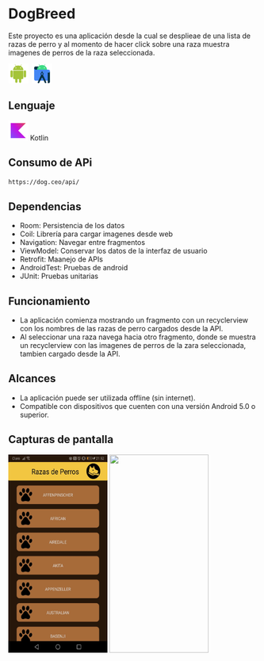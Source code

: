 # DogBreed
Este proyecto es una aplicación desde la cual se desplieae de una lista de razas de perro y al momento de hacer click sobre una raza muestra imagenes de perros de la raza seleccionada. 
<div>
    <img src="https://github.com/devicons/devicon/blob/master/icons/android/android-original.svg" title="android" alt="android" width="40" height="40"/>&nbsp;
    <img src="https://github.com/devicons/devicon/blob/master/icons/androidstudio/androidstudio-original.svg" title="androidStudio" alt="androidStudio" width="40" height="40"/>&nbsp;
   

## Lenguaje
 <img src="https://github.com/devicons/devicon/blob/master/icons/kotlin/kotlin-original.svg" title="Kotlin" alt="Kotlin" width="40" height="40"/> Kotlin
## Consumo de APi
```bash
https://dog.ceo/api/
```
## Dependencias
- Room: Persistencia de los datos
- Coil: Librería para cargar imagenes desde web
- Navigation: Navegar entre fragmentos
- ViewModel: Conservar los datos de la interfaz de usuario
- Retrofit: Maanejo de APIs
- AndroidTest: Pruebas de android
- JUnit: Pruebas unitarias

## Funcionamiento
- La aplicación comienza mostrando un fragmento con un recyclerview con los nombres de las razas de perro cargados desde la API.
- Al seleccionar una raza navega hacia otro fragmento, donde se muestra un recyclerview con las imagenes de perros de la zara seleccionada, tambien cargado desde la API.

## Alcances
- La aplicación puede ser utilizada offline (sin internet).
- Compatible con dispositivos que cuenten con una versión Android 5.0 o superior.

## Capturas de pantalla
<img src="https://github.com/Scariu/DogBreed/blob/master/DogBreed1.jpeg" width="200" height="400"/>
<img src="https://github.com/Scariu/DogBreed/blob/master/DogBreed2%C2%BF.jpeg" width="200" height="400"/>

